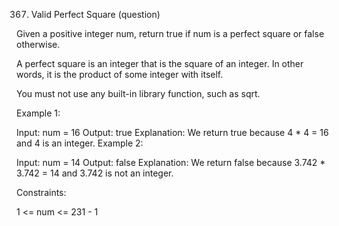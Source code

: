 367. Valid Perfect Square (question)

Given a positive integer num, return true if num is a perfect square or false otherwise.

A perfect square is an integer that is the square of an integer. In other words, it is the product of some integer with itself.

You must not use any built-in library function, such as sqrt.

Example 1:

Input: num = 16 Output: true Explanation: We return true because 4 * 4 = 16 and 4 is an integer. Example 2:

Input: num = 14 Output: false Explanation: We return false because 3.742 * 3.742 = 14 and 3.742 is not an integer.

Constraints:

1 <= num <= 231 - 1
